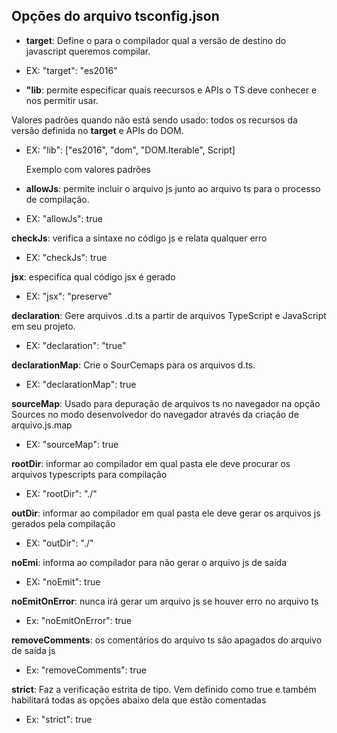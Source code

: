 ##  Opções do arquivo tsconfig.json

- **target**: Define o para o compilador qual a versão de destino do javascript queremos compilar.

- EX:
    "target": "es2016"

- **"lib**: permite especificar quais reecursos e APIs o TS deve conhecer e nos permitir usar. 

Valores padrões quando não está sendo usado: todos os recursos da versão definida no **target** e APIs do DOM.

- EX:
    "lib": ["es2016", "dom", "DOM.Iterable", Script]

    Exemplo com valores padrões

- **allowJs**: permite incluir o arquivo js junto ao arquivo ts para o processo de compilação.

- EX:
    "allowJs": true

**checkJs**: verifica a sintaxe no código js e relata qualquer erro

- EX:
    "checkJs": true

**jsx**: especifica qual código jsx é gerado 

- EX:
    "jsx": "preserve"

**declaration**: Gere arquivos .d.ts a partir de arquivos TypeScript e JavaScript em seu projeto.

- EX:
    "declaration": "true"

**declarationMap**: Crie o SourCemaps para os arquivos d.ts.

- EX:
    "declarationMap": true

**sourceMap**: Usado para depuração de arquivos ts no navegador na opção Sources no modo desenvolvedor do navegador através da criação de arquivo.js.map

- EX:
    "sourceMap": true

**rootDir**: informar ao compilador em qual pasta ele deve procurar os arquivos typescripts para compilação

- EX:
    "rootDir": "./"

**outDir**: informar ao compilador em qual pasta ele deve gerar os arquivos js gerados pela compilação

- EX:
    "outDir": "./"

**noEmi**: informa ao compilador para não gerar o arquivo js de saída

- EX:
    "noEmit": true

**noEmitOnError**: nunca irá gerar um arquivo js se houver erro no arquivo ts

- Ex:
    "noEmitOnError": true

**removeComments**: os comentários do arquivo ts são apagados do arquivo de saída js

- Ex:
    "removeComments": true

**strict**: Faz a verificação estrita de tipo. Vem definido como true e também habilitará todas as opções abaixo dela que estão comentadas

- Ex:
    "strict": true

